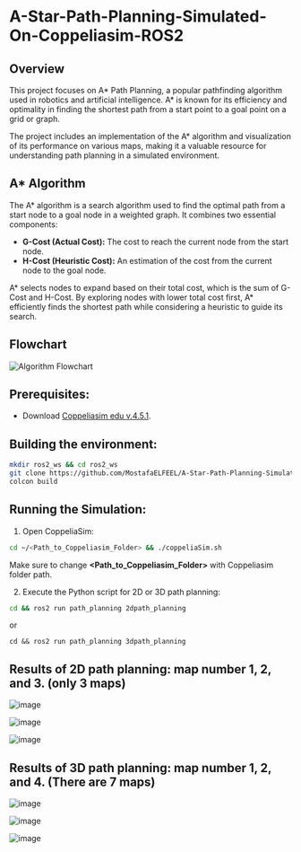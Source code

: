 # A-Star-Path-Planning-Simulated-On-Coppeliasim-ROS2

## Overview

This project focuses on A* Path Planning, a popular pathfinding algorithm used in robotics and artificial intelligence. A* is known for its efficiency and optimality in finding the shortest path from a start point to a goal point on a grid or graph.

The project includes an implementation of the A* algorithm and visualization of its performance on various maps, making it a valuable resource for understanding path planning in a simulated environment.

## A* Algorithm

The A* algorithm is a search algorithm used to find the optimal path from a start node to a goal node in a weighted graph. It combines two essential components:

- **G-Cost (Actual Cost):** The cost to reach the current node from the start node.
- **H-Cost (Heuristic Cost):** An estimation of the cost from the current node to the goal node.

A* selects nodes to expand based on their total cost, which is the sum of G-Cost and H-Cost. By exploring nodes with lower total cost first, A* efficiently finds the shortest path while considering a heuristic to guide its search.

## Flowchart

![Algorithm Flowchart](https://user-images.githubusercontent.com/106331831/236201740-8626b4d5-e1f8-4ea8-aebe-7ddca2a3137e.png)


## Prerequisites:

- Download [Coppeliasim edu v.4.5.1](https://www.coppeliarobotics.com/files/V4_5_1_rev4/CoppeliaSim_Edu_V4_5_1_rev4_Ubuntu22_04.tar.xz).


## Building the environment:
```bash
mkdir ros2_ws && cd ros2_ws
git clone https://github.com/MostafaELFEEL/A-Star-Path-Planning-Simulated-On-Coppeliasim-ROS2.git
colcon build
```

## Running the Simulation:

1. Open CoppeliaSim:
```bash
cd ~/<Path_to_Coppeliasim_Folder> && ./coppeliaSim.sh
```
Make sure to change **<Path_to_Coppeliasim_Folder>** with Coppeliasim folder path.

2. Execute the Python script for 2D or 3D path planning:
```bash
cd && ros2 run path_planning 2dpath_planning
```
or
```
cd && ros2 run path_planning 3dpath_planning
```

## Results of 2D path planning: map number 1, 2, and 3. (only 3 maps)

![image](https://github.com/MostafaELFEEL/A-Star-Path-Planning-Simulated-On-Coppeliasim-ROS2/assets/106331831/4ad2011e-c6b5-46e1-8b69-a54fc7ef0598)


![image](https://github.com/MostafaELFEEL/A-Star-Path-Planning-Simulated-On-Coppeliasim-ROS2/assets/106331831/2cfe8d47-03cb-4798-81f3-1c1def461475)


![image](https://github.com/MostafaELFEEL/A-Star-Path-Planning-Simulated-On-Coppeliasim-ROS2/assets/106331831/0f739be7-4cce-4fbe-b807-a51ee76470e1)

## Results of 3D path planning: map number 1, 2, and 4. (There are 7 maps)

![image](https://github.com/MostafaELFEEL/A-Star-Path-Planning-Simulated-On-Coppeliasim-ROS2/assets/106331831/c510a2df-8766-43c7-825f-942b0919e614)

![image](https://github.com/MostafaELFEEL/A-Star-Path-Planning-Simulated-On-Coppeliasim-ROS2/assets/106331831/ef573883-d48d-4060-87a6-8582c464e189)

![image](https://github.com/MostafaELFEEL/A-Star-Path-Planning-Simulated-On-Coppeliasim-ROS2/assets/106331831/3a9fc7f5-77f2-4ae3-a3c4-fc69b3258bbf)





